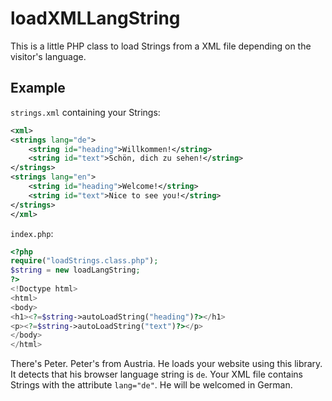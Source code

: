loadXMLLangString
=================

This is a little PHP class to load Strings from a XML file depending on the visitor's language.

## Example
`strings.xml` containing your Strings:
```XML
<xml>
<strings lang="de">
	<string id="heading">Willkommen!</string>
	<string id="text">Schön, dich zu sehen!</string>
</strings>
<strings lang="en">
	<string id="heading">Welcome!</string>
	<string id="text">Nice to see you!</string>
</strings>
</xml>
```

`index.php`:
```PHP
<?php
require("loadStrings.class.php");
$string = new loadLangString;
?>
<!Doctype html>
<html>
<body>
<h1><?=$string->autoLoadString("heading")?></h1>
<p><?=$string->autoLoadString("text")?></p>
</body>
</html>
```

There's Peter. Peter's from Austria. He loads your website using this library. It detects that his browser language string is `de`. Your XML file contains Strings with the attribute `lang="de"`. He will be welcomed in German.
